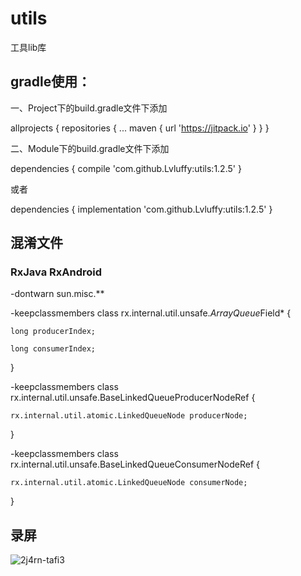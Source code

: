 # utils
工具lib库

## gradle使用：

一、Project下的build.gradle文件下添加

allprojects {
		repositories {
			...
			maven { url 'https://jitpack.io' }
		}
}

二、Module下的build.gradle文件下添加

dependencies {
	        compile 'com.github.Lvluffy:utils:1.2.5'
}

或者

dependencies {
	        implementation 'com.github.Lvluffy:utils:1.2.5'
}

## 混淆文件

### RxJava RxAndroid

-dontwarn sun.misc.**

-keepclassmembers class rx.internal.util.unsafe.*ArrayQueue*Field* {

    long producerIndex;
    
    long consumerIndex;
    
}

-keepclassmembers class rx.internal.util.unsafe.BaseLinkedQueueProducerNodeRef {

    rx.internal.util.atomic.LinkedQueueNode producerNode;
    
}

-keepclassmembers class rx.internal.util.unsafe.BaseLinkedQueueConsumerNodeRef {

    rx.internal.util.atomic.LinkedQueueNode consumerNode;
    
}

## 录屏
![2j4rn-tafi3](https://user-images.githubusercontent.com/34730376/56351016-b2bf9c00-61fe-11e9-85f6-93875c364620.gif)

